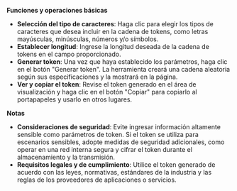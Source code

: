 **Funciones y operaciones básicas**
- **Selección del tipo de caracteres**: Haga clic para elegir los tipos de caracteres que desea incluir en la cadena de tokens, como letras mayúsculas, minúsculas, números y/o símbolos.
- **Establecer longitud**: Ingrese la longitud deseada de la cadena de tokens en el campo proporcionado.
- **Generar token**: Una vez que haya establecido los parámetros, haga clic en el botón "Generar token". La herramienta creará una cadena aleatoria según sus especificaciones y la mostrará en la página.
- **Ver y copiar el token**: Revise el token generado en el área de visualización y haga clic en el botón "Copiar" para copiarlo al portapapeles y usarlo en otros lugares.

**Notas**
- **Consideraciones de seguridad**: Evite ingresar información altamente sensible como parámetros de token. Si el token se utiliza para escenarios sensibles, adopte medidas de seguridad adicionales, como operar en una red interna segura y cifrar el token durante el almacenamiento y la transmisión.
- **Requisitos legales y de cumplimiento**: Utilice el token generado de acuerdo con las leyes, normativas, estándares de la industria y las reglas de los proveedores de aplicaciones o servicios.